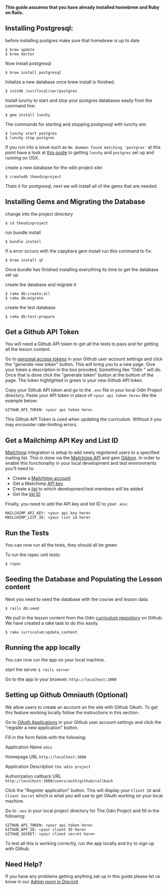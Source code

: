 **This guide assumes that you have already installed homebrew and Ruby on Rails.**

## Installing Postgresql:
before installing postgres make sure that homebrew is up to date
```
$ brew update
$ brew doctor
```

Now install postgresql
```
$ brew install postgresql
```

Initalize a new database once brew install is finished.
```
$ initdb /usr/local/var/postgres
```

Install lunchy to start and stop your postgres databases easily from the command line:
```
$ gem install lunchy
```

The commands for starting and stopping postgresql with lunchy are:
```
$ lunchy start postgres
$ lunchy stop postgres
```

If you run into a issue such as `No daemon found matching 'postgres'` at this point have a look at [this guide](https://www.moncefbelyamani.com/how-to-install-postgresql-on-a-mac-with-homebrew-and-lunchy/) to getting `lunchy` and `postgres` set up and running on OSX.

create a new database for the odin project site:
```
$ createdb theodinproject
```

Thats it for postgresql, next we will install all of the gems that are needed.

## Installing Gems and Migrating the Database
change into the project directory
```
$ cd theodinproject
```

run bundle install
```
$ bundle install
```

If a error occurs with the capybara gem install run this command to fix:
```
$ brew install qt
```

Once bundle has finished installing everything its time to get the database set up.

create the database and migrate it
```
$ rake db:create:all
$ rake db:migrate
```

create the test database
```
$ rake db:test:prepare
```

## Get a Github API Token
You will need a Github API token to get all the tests to pass and for getting all the lesson content.

Go to [personal access tokens](https://github.com/settings/tokens) in your Github user account settings and click the "generate new token" button. This will bring you to a new page. Give your token a description in the box provided, Something like "Odin " will do. Once that is done click the "generate token" button at the bottom of the page. The token highlighted in green is your new Github API token.

Copy your Github API token and go to the `.env` file in your local Odin Project directory. Paste your API token in place of `<your api token here>` like the example below:
```
GITHUB_API_TOKEN: <your api token here>
```

This Github API Token is used when updating the curriculum. Without it you may encounter rate-limiting errors.

## Get a Mailchimp API Key and List ID

[Mailchimp](https://mailchimp.com/) integration is setup to add newly registered users to a specified mailing list. This is done via the [Mailchimp API](https://developer.mailchimp.com/) and gem [Gibbon](https://github.com/amro/gibbon). In order to enable this functionality in your local development and test environments you'll need to:

- Create a [Mailchimp account](https://login.mailchimp.com/signup/)
- Get a Mailchimp [API key](https://kb.mailchimp.com/integrations/api-integrations/about-api-keys)
- Create a [list](https://developer.mailchimp.com/documentation/mailchimp/reference/lists/) to which development/test members will be added
- Get the [list ID](https://kb.mailchimp.com/lists/manage-contacts/find-your-list-id)

Finally, you need to add the API key and list ID to your `.env`:

```
MAILCHIMP_API_KEY: <your api key here>
MAILCHIMP_LIST_ID: <your list id here>
```

## Run the Tests
You can now run all the tests, they should all be green

To run the rspec unit tests:
```
$ rspec
```

## Seeding the Database and Populating the Lesson content
Next you need to seed the database with the course and lesson data.
```
$ rails db:seed
```

We pull in the lesson content from the Odin [curriculum repository](https://github.com/TheOdinProject/curriculum) on Github. We have created a rake task to do this easily.
```
$ rake curriculum:update_content
```

## Running the app locally
You can now run the app on your local machine.

start the server
`$ rails server`

Go to the app in your browser:
`http://localhost:3000`

## Setting up Github Omniauth (Optional)
We allow users to create an account on the site with Github OAuth. To get this feature working locally follow the instructions in this section.

Go to [OAuth Applications](https://github.com/settings/developers) in your Github user account settings and click the "register a new application" button.

Fill in the form fields with the following:

Application Name
`odin`

Homepage URL
`http://localhost:3000`

Application Description
`the odin project`

Authorization callback URL
`http://localhost:3000/users/auth/github/callback`

Click the "Register application" button. This will display your `Client ID` and `Client Secret` which is what you will use to get OAuth working on your local machine.

Go to `.env` in your local project directory for The Odin Project and fill in the following:
```
GITHUB_API_TOKEN: <your api token here>
GITHUB_APP_ID: <your client ID here>
GITHUB_SECRET: <your client secret here>
```

To test all this is working correctly, run the app locally and try to sign up with Github.

## Need Help?
If you have any problems getting anything set up in this guide please let us know in our [Admin room in Discord](https://discordapp.com/channels/505093832157691914/540903304046182425)